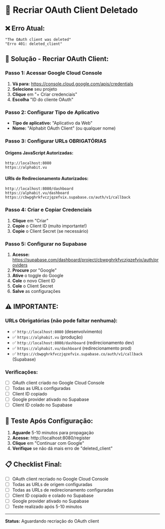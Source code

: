# 🔄 Recriar OAuth Client Deletado

## ❌ **Erro Atual:**
```
"The OAuth client was deleted"
"Erro 401: deleted_client"
```

## 🚀 **Solução - Recriar OAuth Client:**

### **Passo 1: Acessar Google Cloud Console**
1. **Vá para:** https://console.cloud.google.com/apis/credentials
2. **Selecione** seu projeto
3. **Clique** em "+ Criar credenciais"
4. **Escolha** "ID do cliente OAuth"

### **Passo 2: Configurar Tipo de Aplicativo**
- **Tipo de aplicativo:** "Aplicativo da Web"
- **Nome:** "Alphabit OAuth Client" (ou qualquer nome)

### **Passo 3: Configurar URLs OBRIGATÓRIAS**

#### **Origens JavaScript Autorizadas:**
```
http://localhost:8080
https://alphabit.vu
```

#### **URIs de Redirecionamento Autorizados:**
```
http://localhost:8080/dashboard
https://alphabit.vu/dashboard
https://cbwpghrkfvczjqzefvix.supabase.co/auth/v1/callback
```

### **Passo 4: Criar e Copiar Credenciais**
1. **Clique** em "Criar"
2. **Copie** o Client ID (muito importante!)
3. **Copie** o Client Secret (se necessário)

### **Passo 5: Configurar no Supabase**
1. **Acesse:** https://supabase.com/dashboard/project/cbwpghrkfvczjqzefvix/auth/providers
2. **Procure** por "Google"
3. **Ative** o toggle do Google
4. **Cole** o novo Client ID
5. **Cole** o Client Secret
6. **Salve** as configurações

## ⚠️ **IMPORTANTE:**

### **URLs Obrigatórias (não pode faltar nenhuma):**
- ✅ `http://localhost:8080` (desenvolvimento)
- ✅ `https://alphabit.vu` (produção)
- ✅ `http://localhost:8080/dashboard` (redirecionamento dev)
- ✅ `https://alphabit.vu/dashboard` (redirecionamento prod)
- ✅ `https://cbwpghrkfvczjqzefvix.supabase.co/auth/v1/callback` (Supabase)

### **Verificações:**
- [ ] OAuth client criado no Google Cloud Console
- [ ] Todas as URLs configuradas
- [ ] Client ID copiado
- [ ] Google provider ativado no Supabase
- [ ] Client ID colado no Supabase

## 🔄 **Teste Após Configuração:**

1. **Aguarde** 5-10 minutos para propagação
2. **Acesse:** http://localhost:8080/register
3. **Clique** em "Continuar com Google"
4. **Verifique** se não dá mais erro de "deleted_client"

## 📋 **Checklist Final:**

- [ ] OAuth client recriado no Google Cloud Console
- [ ] Todas as URLs de origem configuradas
- [ ] Todas as URLs de redirecionamento configuradas
- [ ] Client ID copiado e colado no Supabase
- [ ] Google provider ativado no Supabase
- [ ] Teste realizado após 5-10 minutos

---

**Status:** Aguardando recriação do OAuth client

